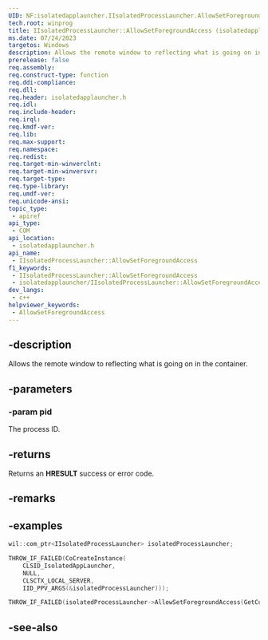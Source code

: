 ```yaml
---
UID: NF:isolatedapplauncher.IIsolatedProcessLauncher.AllowSetForegroundAccess
tech.root: winprog
title: IIsolatedProcessLauncher::AllowSetForegroundAccess (isolatedapplauncher.h)
ms.date: 07/24/2023
targetos: Windows
description: Allows the remote window to reflecting what is going on in the container.
prerelease: false
req.assembly: 
req.construct-type: function
req.ddi-compliance: 
req.dll: 
req.header: isolatedapplauncher.h
req.idl: 
req.include-header: 
req.irql: 
req.kmdf-ver: 
req.lib: 
req.max-support: 
req.namespace: 
req.redist: 
req.target-min-winverclnt: 
req.target-min-winversvr: 
req.target-type: 
req.type-library: 
req.umdf-ver: 
req.unicode-ansi: 
topic_type:
 - apiref
api_type:
 - COM
api_location:
 - isolatedapplauncher.h
api_name:
 - IIsolatedProcessLauncher::AllowSetForegroundAccess
f1_keywords:
 - IIsolatedProcessLauncher::AllowSetForegroundAccess
 - isolatedapplauncher/IIsolatedProcessLauncher::AllowSetForegroundAccess
dev_langs:
 - c++
helpviewer_keywords:
 - AllowSetForegroundAccess
---
```


## -description

Allows the remote window to reflecting what is going on in the container.

## -parameters

### -param pid

The process ID.

## -returns

Returns an **HRESULT** success or error code.

## -remarks

## -examples

```cpp
wil::com_ptr<IIsolatedProcessLauncher> isolatedProcessLauncher;

THROW_IF_FAILED(CoCreateInstance(
    CLSID_IsolatedAppLauncher,
    NULL,
    CLSCTX_LOCAL_SERVER,
    IID_PPV_ARGS(&isolatedProcessLauncher)));

THROW_IF_FAILED(isolatedProcessLauncher->AllowSetForegroundAccess(GetCurrentProcessId()));
```

## -see-also
